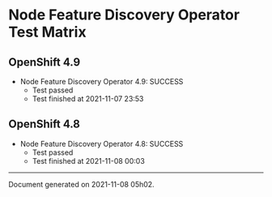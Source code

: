 
Node Feature Discovery Operator Test Matrix
===========================================

OpenShift 4.9
-------------


* Node Feature Discovery Operator 4.9: SUCCESS
  - Test passed
  - Test finished at 2021-11-07 23:53

OpenShift 4.8
-------------


* Node Feature Discovery Operator 4.8: SUCCESS
  - Test passed
  - Test finished at 2021-11-08 00:03


---
Document generated on 2021-11-08 05h02.
